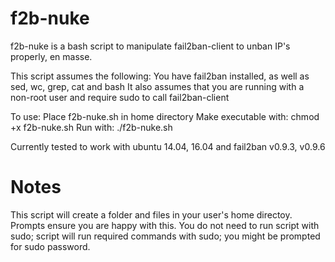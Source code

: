 # f2b-nuke
f2b-nuke is a bash script to manipulate fail2ban-client to unban IP's properly, en masse.

This script assumes the following:
You have fail2ban installed, as well as sed, wc, grep, cat and bash
It also assumes that you are running with a non-root user and require sudo to call fail2ban-client

To use:
Place f2b-nuke.sh in home directory
Make executable with: chmod +x f2b-nuke.sh
Run with: ./f2b-nuke.sh

Currently tested to work with ubuntu 14.04, 16.04 and fail2ban v0.9.3, v0.9.6

# Notes
This script will create a folder and files in your user's home directoy. Prompts ensure you are happy with this.
You do not need to run script with sudo; script will run required commands with sudo; you might be prompted for sudo password.
